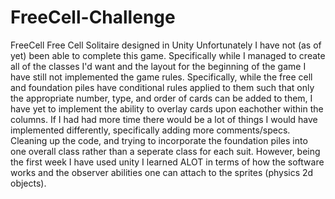 # FreeCell-Challenge
FreeCell Free Cell Solitaire designed in Unity  Unfortunately I have not (as of yet) been able to complete this game. Specifically while I managed to create all of the classes I'd want and the layout for the beginning of the game I have still not implemented the game rules.  Specifically, while the free cell and foundation piles have conditional rules applied to them such that only the appropriate number, type, and order of cards can be added to them, I have yet to implement the ability to overlay cards upon eachother within the columns.  If I had had more time there would be a lot of things I would have implemented differently, specifically adding more comments/specs. Cleaning up the code, and trying to incorporate the foundation piles into one overall class rather than a seperate class for each suit.  However, being the first week I have used unity I learned ALOT in terms of how the software works and the observer abilities one can attach to the sprites (physics 2d objects).
